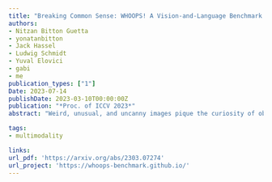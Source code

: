 ```yaml
---
title: "Breaking Common Sense: WHOOPS! A Vision-and-Language Benchmark of Synthetic and Compositional Images"
authors:
- Nitzan Bitton Guetta
- yonatanbitton
- Jack Hassel
- Ludwig Schmidt
- Yuval Elovici
- gabi
- me
publication_types: ["1"]
Date: 2023-07-14
publishDate: 2023-03-10T00:00:00Z
publication: "*Proc. of ICCV 2023*"
abstract: "Weird, unusual, and uncanny images pique the curiosity of observers because they challenge commonsense. For example, an image released during the 2022 world cup depicts the famous soccer stars Lionel Messi and Cristiano Ronaldo playing chess, which playfully violates our expectation that their competition should occur on the football field. Humans can easily recognize and interpret these unconventional images, but can AI models do the same? We introduce WHOOPS!, a new dataset and benchmark for visual commonsense. The dataset is comprised of purposefully commonsense-defying images created by designers using publicly-available image generation tools like Midjourney. We consider several tasks posed over the dataset. In addition to image captioning, cross-modal matching, and visual question answering, we introduce a difficult explanation generation task, where models must identify and explain why a given image is unusual. Our results show that state-of-the-art models such as GPT3 and BLIP2 still lag behind human performance on WHOOPS!. We hope our dataset will inspire the development of AI models with stronger visual commonsense reasoning abilities."

tags:
- multimodality

links:
url_pdf: 'https://arxiv.org/abs/2303.07274'
url_project: 'https://whoops-benchmark.github.io/'
---
```

